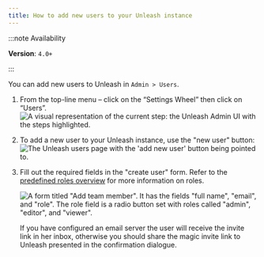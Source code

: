 ```yaml
---
title: How to add new users to your Unleash instance
---
```


:::note Availability

**Version**: `4.0+`

:::
    

You can add new users to Unleash in `Admin > Users`.

1. From the top-line menu – click on the “Settings Wheel” then click on “Users”.
    ![A visual representation of the current step: the Unleash Admin UI with the steps highlighted.](/img/user_admin_list_button.png)


2. To add a new user to your Unleash instance, use the "new user" button:
    ![The Unleash users page with the 'add new user' button being pointed to.](/img/user_admin-add-user.jpg)

3. Fill out the required fields in the "create user" form. Refer to the [predefined roles overview](../reference/rbac.md#predefined-roles) for more information on roles.

    ![A form titled "Add team member". It has the fields "full name", "email", and "role". The role field is a radio button set with roles called "admin", "editor", and "viewer".](/img/user_admin_add_user_modal.png)

    If you have configured an email server the user will receive the invite link in her inbox, otherwise you should share the magic invite link to Unleash presented in the confirmation dialogue.
